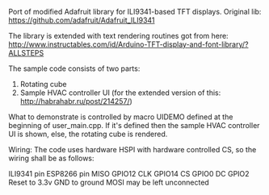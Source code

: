 Port of modified Adafruit library for ILI9341-based TFT displays.
Original lib: https://github.com/adafruit/Adafruit_ILI9341

The library is extended with text rendering routines got from here: http://www.instructables.com/id/Arduino-TFT-display-and-font-library/?ALLSTEPS

The sample code consists of two parts:
1) Rotating cube
2) Sample HVAC controller UI (for the extended version of this: http://habrahabr.ru/post/214257/)

What to demonstrate is controlled by macro UIDEMO defined at the beginning of user_main.cpp. If it's defined then the sample HVAC controller UI is shown, else, the rotating cube is rendered.

Wiring:
The code uses hardware HSPI with hardware controlled CS, so the wiring shall be as follows: 

ILI9341 pin	ESP8266 pin
MISO 		GPIO12
CLK 		GPIO14
CS 		GPIO0
DC 		GPIO2
Reset to 3.3v
GND to ground
MOSI may be left unconnected


